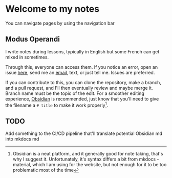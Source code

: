 # Welcome to my notes

You can navigate pages by using the navigation bar

## Modus Operandi

I write notes during lessons, typically in English but some French can get mixed in sometimes.

Through this, everyone can access them. If you notice an error, open an issue [here](https://github.com/Artscout0/Notes/issues), send me an [email](mailto:tribistomass@gmail.com), text, or just tell me. Issues are preferred.

If you can contribute to this, you can clone the repository, make a branch, and a pull request, and I'll then eventually review and maybe merge it. Branch name must be the topic of the edit.
For a smoother editing experience, [Obsidian](https://obsidian.md/) is recommended, just know that you'll need to give the filename a `# title` to make it work properly[^1].

[^1]: Obsidian is a neat platform, and it generally good for note taking, that's why I suggest it. Unfortunately, it's syntax differs a bit from mkdocs - material, which I am using for the website, but not enough for it to be too problematic most of the time

## TODO

Add something to the CI/CD pipeline that'll translate potential Obsidian md into mkdocs md
